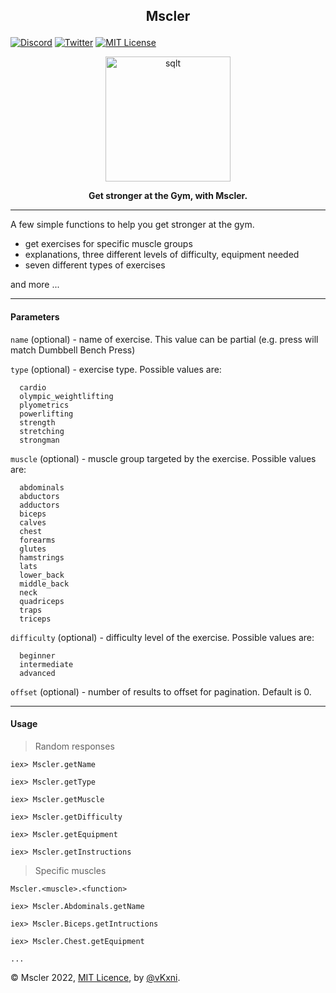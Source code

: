 ## <p align="center">Mscler</p>

[![Discord](https://img.shields.io/discord/823720615965622323.svg?style=for-the-badge)](https://discord.gg/UDNcTrBagN)
[![Twitter](https://img.shields.io/badge/Twitter-1DA1F2?style=for-the-badge&logo=twitter&logoColor=white)](https://twitter.com/vkxni)
[![MIT License](https://img.shields.io/badge/license-MIT-blue.svg?style=for-the-badge)](https://github.com/alelievr/Mixture/blob/master/LICENSE)

<p align="center">
<img src="https://media.discordapp.net/attachments/967869551293370451/1020969841131261962/Susanne_biceps_9a650a0b-84da-4edf-b206-154a8ba2b996.png?width=590&height=590"  alt="sqlt" width="200" height="200"/></a>
<p>

<p align="center"> 
<strong>
Get stronger at the Gym, with Mscler.
</strong>
</p> 

--- 

A few simple functions to help you get stronger at the gym.

- get exercises for specific muscle groups
- explanations, three different levels of difficulty, equipment needed
- seven different types of exercises

and more ...

---

#### Parameters

`name` (optional) - name of exercise. This value can be partial (e.g. press will match Dumbbell Bench Press)

`type` (optional) - exercise type. Possible values are:
```
  cardio
  olympic_weightlifting
  plyometrics
  powerlifting
  strength
  stretching
  strongman
``` 

`muscle` (optional) - muscle group targeted by the exercise. Possible values are:
```
  abdominals
  abductors
  adductors
  biceps
  calves
  chest
  forearms
  glutes
  hamstrings
  lats
  lower_back
  middle_back
  neck
  quadriceps
  traps
  triceps
``` 

`difficulty` (optional) - difficulty level of the exercise. Possible values are:

```
  beginner
  intermediate
  advanced
```

`offset` (optional) - number of results to offset for pagination. Default is 0.

---

#### Usage 

> Random responses
```
iex> Mscler.getName

iex> Mscler.getType

iex> Mscler.getMuscle

iex> Mscler.getDifficulty

iex> Mscler.getEquipment

iex> Mscler.getInstructions
```

> Specific muscles 

`Mscler.<muscle>.<function>`
```
iex> Mscler.Abdominals.getName

iex> Mscler.Biceps.getIntructions

iex> Mscler.Chest.getEquipment

...
``` 

© Mscler 2022, [MIT Licence](/LICENSE), by [@vKxni](https://github.com/vKxni).
